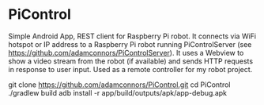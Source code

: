 # PiControl
Simple Android App, REST client for Raspberry Pi robot. It connects via WiFi hotspot
or IP address to a Raspberry Pi robot running PiControlServer (see 
https://github.com/adamconnors/PiControlServer). It uses a Webview to show a
video stream from the robot (if available) and sends HTTP requests in response
to user input. Used as a remote controller for my robot project.

git clone https://github.com/adamconnors/PiControl.git
cd PiControl
./gradlew build
adb install -r app/build/outputs/apk/app-debug.apk

